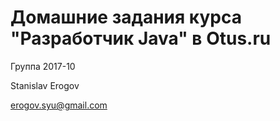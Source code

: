 # Домашние задания курса "Разработчик Java" в Otus.ru

Группа 2017-10

Stanislav Erogov

erogov.syu@gmail.com
